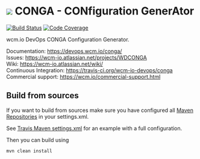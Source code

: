 <img src="https://wcm.io/images/favicon-16@2x.png"/> CONGA - CONfiguration GenerAtor
======
[![Build Status](https://travis-ci.org/wcm-io-devops/conga.png?branch=develop)](https://travis-ci.org/wcm-io-devops/conga)
[![Code Coverage](https://codecov.io/gh/wcm-io-devops/conga/branch/develop/graph/badge.svg)](https://codecov.io/gh/wcm-io-devops/conga)

wcm.io DevOps CONGA Configuration Generator.

Documentation: https://devops.wcm.io/conga/<br/>
Issues: https://wcm-io.atlassian.net/projects/WDCONGA<br/>
Wiki: https://wcm-io.atlassian.net/wiki/<br/>
Continuous Integration: https://travis-ci.org/wcm-io-devops/conga<br/>
Commercial support: https://wcm.io/commercial-support.html


## Build from sources

If you want to build from sources make sure you have configured all [Maven Repositories](https://devops.wcm.io/maven.html) in your settings.xml.

See [Travis Maven settings.xml](https://github.com/wcm-io-devops/conga/blob/master/.travis.maven-settings.xml) for an example with a full configuration.

Then you can build using

```
mvn clean install
```
